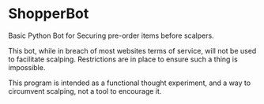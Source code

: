 # ShopperBot
Basic Python Bot for Securing pre-order items before scalpers.

This bot, while in breach of most websites terms of service, will not be used to facilitate scalping. Restrictions are in place to ensure such a thing is impossible. 

This program is intended as a functional thought experiment, and a way to circumvent scalping, not a tool to encourage it.